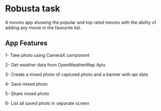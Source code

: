 # Robusta task

A movies app showing the popular and top rated movies with the ability of adding any movie in the favourite list.

App Features
---------------

1- Take photo using CameraX component

2- Get weather data from OpenWeatherMap Apis

3- Create a mixed photo of captured photo and a banner with api data

4- Save mixed photo

5- Share mixed photo

6- List all saved photo in separate screen
